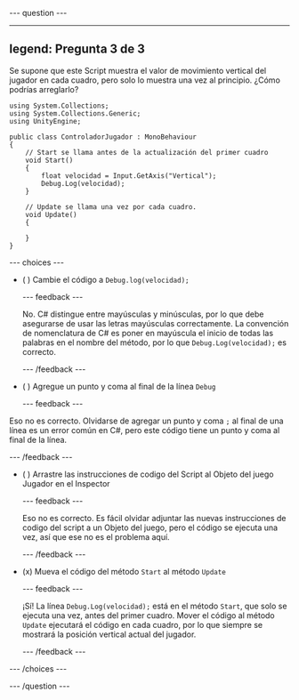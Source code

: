 
--- question ---

---
legend: Pregunta 3 de 3
---

Se supone que este Script muestra el valor de movimiento vertical del jugador en cada cuadro, pero solo lo muestra una vez al principio. ¿Cómo podrías arreglarlo?

```
using System.Collections;
using System.Collections.Generic;
using UnityEngine;

public class ControladorJugador : MonoBehaviour
{
    // Start se llama antes de la actualización del primer cuadro
    void Start()
    {
        float velocidad = Input.GetAxis("Vertical");
        Debug.Log(velocidad);
    }

    // Update se llama una vez por cada cuadro.
    void Update()
    {

    }
}
```

--- choices ---

- ( ) Cambie el código a `Debug.log(velocidad);`

  --- feedback ---

  No. C# distingue entre mayúsculas y minúsculas, por lo que debe asegurarse de usar las letras mayúsculas correctamente. La convención de nomenclatura de C# es poner en mayúscula el inicio de todas las palabras en el nombre del método, por lo que `Debug.Log(velocidad);` es correcto.

  --- /feedback ---

- ( ) Agregue un punto y coma al final de la línea `Debug`


  --- feedback ---

Eso no es correcto. Olvidarse de agregar un punto y coma `;` al final de una línea es un error común en C#, pero este código tiene un punto y coma al final de la línea.

  --- /feedback ---

- ( ) Arrastre las instrucciones de codigo del Script al Objeto del juego Jugador en el Inspector

  --- feedback ---

  Eso no es correcto. Es fácil olvidar adjuntar las nuevas instrucciones de codigo del script a un Objeto del juego, pero el código se ejecuta una vez, así que ese no es el problema aquí.

  --- /feedback ---

- (x) Mueva el código del método `Start` al método `Update`

  --- feedback ---

  ¡Sí! La línea `Debug.Log(velocidad);` está en el método `Start`, que solo se ejecuta una vez, antes del primer cuadro. Mover el código al método `Update` ejecutará el código en cada cuadro, por lo que siempre se mostrará la posición vertical actual del jugador.

  --- /feedback ---

--- /choices ---

--- /question ---
